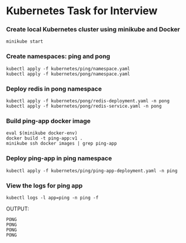 # Kubernetes Task for Interview

### Create local Kubernetes cluster using minikube and Docker
```
minikube start
```

### Create namespaces: ping and pong
```
kubectl apply -f kubernetes/ping/namespace.yaml
kubectl apply -f kubernetes/pong/namespace.yaml
```

### Deploy redis in pong namespace
```
kubectl apply -f kubernetes/pong/redis-deployment.yaml -n pong
kubectl apply -f kubernetes/pong/redis-service.yaml -n pong
```

### Build ping-app docker image
```
eval $(minikube docker-env)
docker build -t ping-app:v1 .
minikube ssh docker images | grep ping-app
```

### Deploy ping-app in ping namespace
```
kubectl apply -f kubernetes/ping/ping-app-deployment.yaml -n ping
```

### View the logs for ping app
```
kubectl logs -l app=ping -n ping -f
```
OUTPUT:
```
PONG
PONG
PONG
PONG
```
